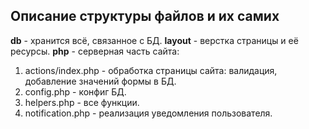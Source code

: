 ## Описание структуры файлов и их самих

**db** - хранится всё, связанное с БД.
**layout** - верстка страницы и её ресурсы.
**php** - серверная часть сайта:
1. actions/index.php - обработка страницы сайта: валидация, добавление значений формы в БД.
2. config.php - конфиг БД.
3. helpers.php - все функции.
4. notification.php - реализация уведомления пользователя.
